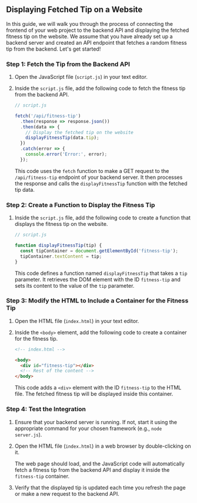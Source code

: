 ## Displaying Fetched Tip on a Website

In this guide, we will walk you through the process of connecting the frontend of your web project to the backend API and displaying the fetched fitness tip on the website. We assume that you have already set up a backend server and created an API endpoint that fetches a random fitness tip from the backend. Let's get started!

### Step 1: Fetch the Tip from the Backend API

1. Open the JavaScript file (`script.js`) in your text editor.

2. Inside the `script.js` file, add the following code to fetch the fitness tip from the backend API.

   ```javascript
   // script.js
   
   fetch('/api/fitness-tip')
     .then(response => response.json())
     .then(data => {
       // Display the fetched tip on the website
       displayFitnessTip(data.tip);
     })
     .catch(error => {
       console.error('Error:', error);
     });
   ```

   This code uses the `fetch` function to make a GET request to the `/api/fitness-tip` endpoint of your backend server. It then processes the response and calls the `displayFitnessTip` function with the fetched tip data.

### Step 2: Create a Function to Display the Fitness Tip

1. Inside the `script.js` file, add the following code to create a function that displays the fitness tip on the website.

   ```javascript
   // script.js
   
   function displayFitnessTip(tip) {
     const tipContainer = document.getElementById('fitness-tip');
     tipContainer.textContent = tip;
   }
   ```

   This code defines a function named `displayFitnessTip` that takes a `tip` parameter. It retrieves the DOM element with the ID `fitness-tip` and sets its content to the value of the `tip` parameter.

### Step 3: Modify the HTML to Include a Container for the Fitness Tip

1. Open the HTML file (`index.html`) in your text editor.

2. Inside the `<body>` element, add the following code to create a container for the fitness tip.

   ```html
   <!-- index.html -->
   
   <body>
     <div id="fitness-tip"></div>
     <!-- Rest of the content -->
   </body>
   ```

   This code adds a `<div>` element with the ID `fitness-tip` to the HTML file. The fetched fitness tip will be displayed inside this container.

### Step 4: Test the Integration

1. Ensure that your backend server is running. If not, start it using the appropriate command for your chosen framework (e.g., `node server.js`).

2. Open the HTML file (`index.html`) in a web browser by double-clicking on it.

   The web page should load, and the JavaScript code will automatically fetch a fitness tip from the backend API and display it inside the `fitness-tip` container.

3. Verify that the displayed tip is updated each time you refresh the page or make a new request to the backend API.


